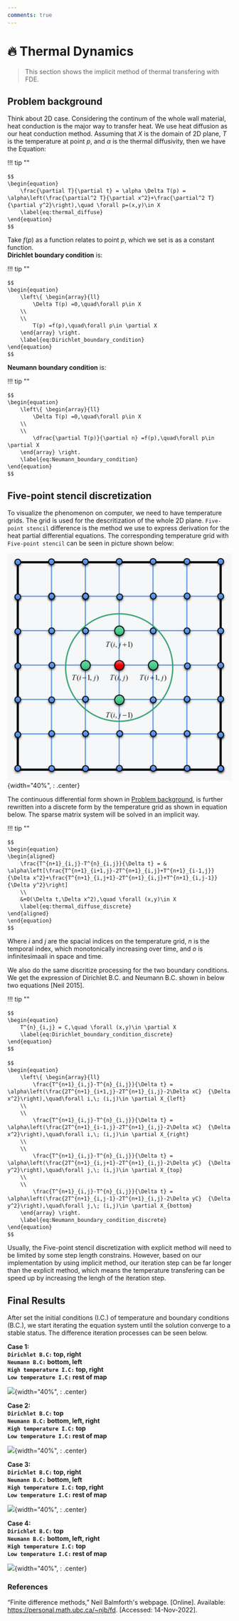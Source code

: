 ```yaml
---
comments: true
---
```

# **:fire: Thermal Dynamics**

>This section shows the implicit method of thermal transfering with FDE.

## **Problem background**

Think about 2D case. Considering the continum of the whole wall material, heat conduction is the major way to transfer heat. We use heat diffusion as our heat conduction method. Assuming that $X$ is the domain of 2D plane, $T$ is the temperature at point $p$, and $\alpha$ is the thermal diffusivity, then we have the Equation:

!!! tip ""

    $$
    \begin{equation}
        \frac{\partial T}{\partial t} = \alpha \Delta T(p) = \alpha\left(\frac{\partial^2 T}{\partial x^2}+\frac{\partial^2 T}  {\partial y^2}\right),\quad \forall p=(x,y)\in X
        \label{eq:thermal_diffuse}
    \end{equation}
    $$

Take $f(p)$ as a function relates to point $p$, which we set is as a constant function.</br> **Dirichlet boundary condition** is:

!!! tip ""

    $$
    \begin{equation}
        \left\{ \begin{array}{ll} 
            \Delta T(p) =0,\quad\forall p\in X
        \\
        \\
            T(p) =f(p),\quad\forall p\in \partial X  
        \end{array} \right.
        \label{eq:Dirichlet_boundary_condition}
    \end{equation}
    $$

**Neumann boundary condition** is:

!!! tip ""

    $$
    \begin{equation}
        \left\{ \begin{array}{ll} 
            \Delta T(p) =0,\quad\forall p\in X
        \\
        \\
            \dfrac{\partial T(p)}{\partial n} =f(p),\quad\forall p\in \partial X  
        \end{array} \right.
        \label{eq:Neumann_boundary_condition}
    \end{equation}
    $$

## **Five-point stencil discretization**

To visualize the phenomenon on computer, we need to have temperature grids. The grid is used for the descritization of the whole 2D plane. `Five-point stencil` difference is the method we use to express derivation for the heat partial differential equations. The corresponding temperature grid with `Five-point stencil` can be seen in picture shown below:

![](Thermal/chpt4_Five_stenclie_iter.png){width="40%", : .center}

The continuous differential form shown in [Problem background](#problem-background), is further rewritten into a discrete form by the temperature grid as shown in equation below. The sparse matrix system will be solved in an implicit way.

!!! tip ""

    $$
    \begin{equation}
    \begin{aligned}
        \frac{T^{n+1}_{i,j}-T^{n}_{i,j}}{\Delta t} = & \alpha\left[\frac{T^{n+1}_{i+1,j}-2T^{n+1}_{i,j}+T^{n+1}_{i-1,j}}    {\Delta x^2}+\frac{T^{n+1}_{i,j+1}-2T^{n+1}_{i,j}+T^{n+1}_{i,j-1}}{\Delta y^2}\right]
        \\
        &+O(\Delta t,\Delta x^2),\quad \forall (x,y)\in X
        \label{eq:thermal_diffuse_discrete}
    \end{aligned}
    \end{equation}
    $$

Where $i$ and $j$ are the spacial indices on the temperature grid, $n$ is the temporal index, which monotonically increasing over time, and $o$ is infinitesimaali in space and time.

We also do the same discritize processing for the two boundary conditions. We get the expression of Dirichlet B.C. and Neumann B.C. shown in below two equations [Neil 2015].

!!! tip ""

    $$
    \begin{equation}
        T^{n}_{i,j} = C,\quad \forall (x,y)\in \partial X
        \label{eq:Dirichlet_boundary_condition_discrete}
    \end{equation}
    $$
  
    $$
    \begin{equation}
        \left\{ \begin{array}{ll} 
            \frac{T^{n+1}_{i,j}-T^{n}_{i,j}}{\Delta t} = \alpha\left(\frac{2T^{n+1}_{i+1,j}-2T^{n+1}_{i,j}-2\Delta xC}  {\Delta   x^2}\right),\quad\forall i,\; (i,j)\in \partial X_{left}
        \\
        \\
            \frac{T^{n+1}_{i,j}-T^{n}_{i,j}}{\Delta t} = \alpha\left(\frac{2T^{n+1}_{i-1,j}-2T^{n+1}_{i,j}-2\Delta xC}  {\Delta   x^2}\right),\quad\forall i,\; (i,j)\in \partial X_{right}
        \\
        \\
            \frac{T^{n+1}_{i,j}-T^{n}_{i,j}}{\Delta t} = \alpha\left(\frac{2T^{n+1}_{i,j+1}-2T^{n+1}_{i,j}-2\Delta yC}  {\Delta   y^2}\right),\quad\forall j,\; (i,j)\in \partial X_{top}
        \\
        \\
            \frac{T^{n+1}_{i,j}-T^{n}_{i,j}}{\Delta t} = \alpha\left(\frac{2T^{n+1}_{i,j-1}-2T^{n+1}_{i,j}-2\Delta yC}  {\Delta   y^2}\right),\quad\forall j,\; (i,j)\in \partial X_{bottom}
        \end{array} \right.
        \label{eq:Neumann_boundary_condition_discrete}
    \end{equation}
    $$


Usually, the Five-point stencil discretization with explicit method will need to be limited by some step length constrains. However, based on our implementation by using implicit method, our iteration step can be far longer than the explicit method, which means the temperature transfering can be speed up by increasing the lengh of the iteration step.

## **Final Results**

After set the initial conditions (I.C.) of temperature and boundary conditions (B.C.), we start iterating the equation system until the solution converge to a stable status. The difference iteration processes can be seen below.

**Case 1:</br>`Dirichlet B.C:` top, right</br>`Neumann B.C:` bottom, left</br>`High temperature I.C:` top, right</br>`Low temperature I.C:` rest of map**

![](Thermal/matrix_1.gif){width="40%", : .center}

**Case 2:</br>`Dirichlet B.C:` top</br>`Neumann B.C:` bottom, left, right</br>`High temperature I.C:` top</br>`Low temperature I.C:` rest of map**

![](Thermal/matrix_2.gif){width="40%", : .center}

**Case 3:</br>`Dirichlet B.C:` top, right</br>`Neumann B.C:` bottom, left</br>`High temperature I.C:` top, right</br>`Low temperature I.C:` rest of map**

![](Thermal/matrix_3.gif){width="40%", : .center}

**Case 4:</br>`Dirichlet B.C:` top</br>`Neumann B.C:` bottom, left, right</br>`High temperature I.C:` top</br>`Low temperature I.C:` rest of map**

![](Thermal/matrix_4.gif){width="40%", : .center}


### **References**
“Finite difference methods,” Neil Balmforth's webpage. [Online]. Available: https://personal.math.ubc.ca/~njb/fd. [Accessed: 14-Nov-2022]. 
